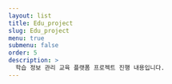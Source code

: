 ```yaml
---
layout: list
title: Edu_project
slug: Edu_project
menu: true
submenu: false
order: 5
description: >
  학습 정보 관리 교육 플랫폼 프로젝트 진행 내용입니다.
---
```


